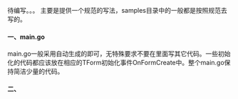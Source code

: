 待编写。。。 主要是提供一个规范的写法，samples目录中的一般都是按照规范去写的。

#### 一、main.go

main.go一般采用自动生成的即可，无特殊要求不要在里面写其它代码。一些初始化的代码都应该放在相应的TForm初始化事件OnFormCreate中。整个main.go保持简洁少量的代码。

#### 二、
